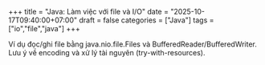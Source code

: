 +++
title = "Java: Làm việc với file và I/O"
date = "2025-10-17T09:40:00+07:00"
draft = false
categories = ["Java"]
tags = ["io","file","java"]
+++

Ví dụ đọc/ghi file bằng java.nio.file.Files và BufferedReader/BufferedWriter. Lưu ý về encoding và xử lý tài nguyên (try-with-resources).
